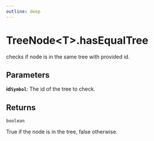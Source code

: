 ```yaml
---
outline: deep
---
```


# **TreeNode&lt;T&gt;.hasEqualTree**

checks if node is in the same tree with provided id.

## ****Parameters****

**id`Symbol`**: The id of the tree to check.

## ****Returns****

`boolean`

True if the node is in the tree, false otherwise.

